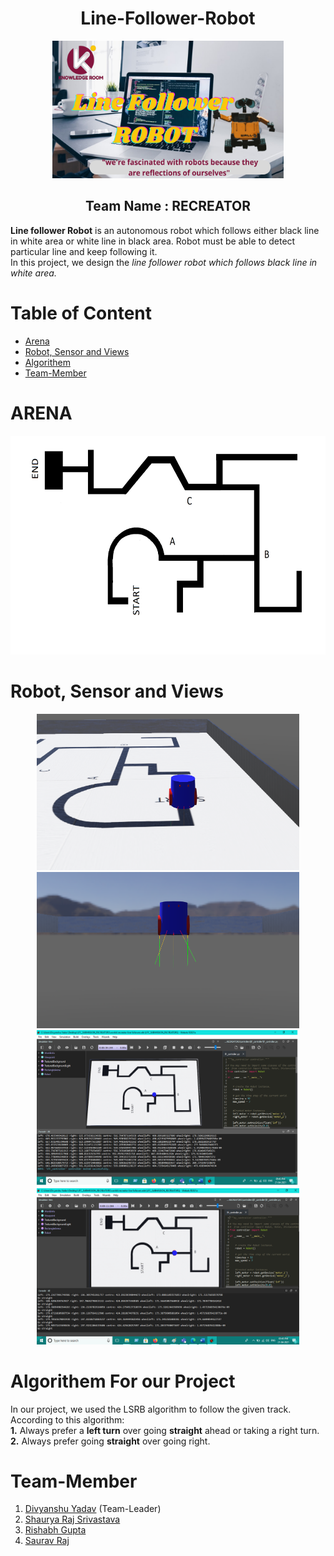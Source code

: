 
<div align="center"> 
<h1> Line-Follower-Robot </h1>  
  <img src="thumb_2.png"height="220" width="370"><br>
<h2>Team Name : RECREATOR</h2></div>
<p>
  <b>Line follower Robot</b> is an autonomous robot which follows either black line in white area or white line in black area. Robot must be able to detect particular line and keep following it.<br> 
In this project, we design the <i>line follower robot which follows black line in white area.</i>
</p>

<h1>
  <div id="Table">Table of Content</div></h1>
<ul>
<!--   <li><a href="#Table"> Table of Content</a></li> -->
  <li><a href="#ARENA"> Arena</a></li>
  <li><a href="#Robot"> Robot, Sensor and Views</a></li>
  <li><a href="#Algorithem"> Algorithem</a></li>
  <li><a href="#Team-Member"> Team-Member</a></li>
</ul>    
  
<h1>
  <div id="ARENA">ARENA</div></h1>
<div align="center">
  <img src="LFC_arena.png"height="350" width="600"> </div>

<h1>
  <div id="Robot">Robot, Sensor and Views</div></h1>
<div align="center">
<img src="LFC_robot.png"height="250" width="420">
<img src="LFC_sensor.png"height="250" width="420">
<img src="1.png"height="250" width="420">
<img src="2.png"height="250" width="420">
</div>

<h1>
  <div id="Algorithem">Algorithem For our Project</div></h1>
<p>
In our project, we used the LSRB algorithm to follow the given track.<br> 
According to this algorithm:<br>
<b>1.</b> Always prefer a <b>left turn</b> over going 
  <b>straight</b> ahead or taking a right turn.<br>
<b>2.</b> Always prefer going <b>straight</b> over going
right.</p>

<h1>
  <div id="Team-Member">Team-Member</div></h1>

<ol start="1">
  <li> <a href="https://github.com/erdivyanshu"> Divyanshu Yadav</a> (Team-Leader)</li>
  <li> <a href="#"> Shaurya Raj Srivastava</a></li>
  <li> <a href="#"> Rishabh Gupta</a></li>
  <li> <a href="#"> Saurav Raj</a></li>
</ol>

